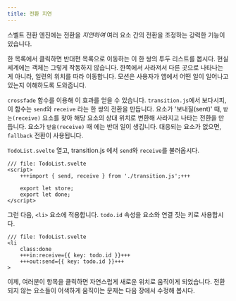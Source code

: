 ```yaml
---
title: 전환 지연
---
```


스벨트 전환 엔진에는 전환을 _지연하여_ 여러 요소 간의 전환을 조정하는 강력한 기능이 있습니다.

한 목록에서 클릭하면 반대편 목록으로 이동하는 이 한 쌍의 투두 리스트를 봅시다. 현실 세계에는 객체는 그렇게 작동하지 않습니다. 한쪽에서 사라져서 다른 곳으로 나타나는 게 아니라, 일련의 위치를 따라 이동합니다. 모션은 사용자가 앱에서 어떤 일이 일어나고 있는지 이해하도록 도와줍니다.

`crossfade` 함수를 이용해 이 효과를 얻을 수 있습니다. `transition.js`에서 보다시피, 이 함수는 `send`와 `receive` 라는 한 쌍의 전환을 만듭니다. 요소가 '보내질(sent)' 때, `받는(receive)` 요소를 찾아 해당 요소의 상대 위치로 변환해 사라지고 나타는 전환을 만듭니다. 요소가 `받을(receive)` 때 에는 반대 일이 생깁니다. 대응되는 요소가 없으면, `fallback` 전환이 사용됩니다.

`TodoList.svelte` 열고, transition.js 에서 `send`와 `receive`를 불러옵시다.

```svelte
/// file: TodoList.svelte
<script>
	+++import { send, receive } from './transition.js';+++

	export let store;
	export let done;
</script>
```

그런 다음, `<li>` 요소에 적용합니다. `todo.id` 속성을 요소와 연결 짓는 키로 사용합시다.

```svelte
/// file: TodoList.svelte
<li
	class:done
	+++in:receive={{ key: todo.id }}+++
	+++out:send={{ key: todo.id }}+++
>
```

이제, 여러분이 항목을 클릭하면 자연스럽게 새로운 위치로 움직이게 되었습니다. 전환되지 않는 요소들이 어색하게 움직이는 문제는 다음 장에서 수정해 봅시다.
